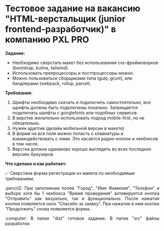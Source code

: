 # Тестовое задание на вакансию "HTML-верстальщик (junior frontend-разработчик)" в компанию PXL PRO

**Задание:**<br>
- Необходимо сверстать макет без использования css-фреймоворков (bootstrap, bulma, tailwind).<br>
- Использовать препроцессоры и постпроцессоры можно.<br>
- Можно пользоваться сборщиками типа (gulp, grunt), или бандлерами (webpack, rollup, parcel).<br>

**Требования:**
1. Шрифты необходимо скачать и подключить самостоятельно, все шрифты должны быть подключены локально. Запрещается подключать шрифты с googlefonts или подобных сервисов.
2. В верстке желательно использовать подход mobile-first, но не обязательно.
3. Нужен адаптив (дизайн мобильной версии в макете)
4. В форме на все поля можно попасть с клавиатуры и взаимодействовать с ними. Это касается радио-кнопок и чекбоксов в том числе.
5. Верстка должна одинаково хорошо выглядеть во всех последних версиях браузеров.

**Что сделано и как работает:**<br>

:white_check_mark: Сверстана форма регистрации из макета по необходимым требованиям.<br>
<p align="justify">
:pencil2: При заполнении полей "Город", "Имя Фамилия", "Телефон" и выборе хотя бы 1 чекбокса "Время проведения" активируется кнопка "Отправить" как визуально, так и функционально. После нажатия кнопки появляется окно "Спасибо за заявку". При нажатии в нем кнопки "Продолжить" снова появляется форма.
</p>
<p align="justify">
:computer: В папке "dist" готовое задание. В папке "src" файлы разработки.
</p>
